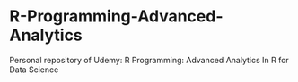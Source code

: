 # R-Programming-Advanced-Analytics
Personal repository of Udemy: R Programming: Advanced Analytics In R for Data Science
